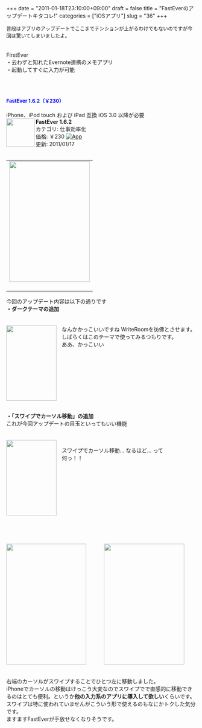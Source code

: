 +++
date = "2011-01-18T23:10:00+09:00"
draft = false
title = "FastEverのアップデートキタコレ!"
categories = ["iOSアプリ"]
slug = "36"
+++

<div class="AppInfo"><span class="Apple-style-span" style="font-weight: normal;"><span class="Apple-style-span" style="font-size: small;">普段はアプリのアップデートでここまでテンションが上がるわけでもないのですが今回は驚いてしまいましたよ。</span></span></div><br />
<br />
FirstEver<br />
・云わずと知れたEvernote連携のメモアプリ<br />
・起動してすぐに入力が可能<br />
<br />
<br />
<h2><span style="color: blue;"><span class="Apple-style-span" style="font-size: small;">FastEver 1.6.2（￥230）</span></span></h2><div style="margin-bottom: 0px; margin-left: 0px; margin-right: 0px; margin-top: 0px;">iPhone、iPod touch および iPad 互換 iOS 3.0 以降が必要</div><div style="margin-bottom: 0px; margin-left: 0px; margin-right: 0px; margin-top: 0px;"><img align="left" class="alignleft" src="http://a1.phobos.apple.com/us/r1000/009/Purple/ea/a3/e2/mzi.pfqrgzxm.75x75-65.jpg" style="cursor: move;" width="75" /><strong>FastEver 1.6.2</strong><br />
カテゴリ: 仕事効率化<br />
価格: ￥230&nbsp;<a href="http://itunes.apple.com/jp/app/fastever/id364580273?mt=8" rel="nofollow" target="_blank"><img alt="App" src="http://ax.phobos.apple.com.edgesuite.net/images/web/linkmaker/badge_appstore-sm.gif" style="cursor: move;" /></a><br />
更新: 2011/01/17<br />
<a name="more"></a></div><div style="margin-bottom: 0px; margin-left: 0px; margin-right: 0px; margin-top: 0px;"><br />
</div><table align="center" cellpadding="0" cellspacing="0" class="tr-caption-container" style="margin-left: auto; margin-right: auto; text-align: left;"><tbody>
<tr><td style="text-align: center;"><img border="0" height="320" src="http://farm6.static.flickr.com/5085/5366471375_126d5a90be_o.png" alt="" style="margin-left: auto; margin-right: auto;" width="213" /><br />
<br />
</td></tr>
</tbody></table>今回のアップデート内容は以下の通りです<br />
<b>・ダークテーマの追加</b><br />
<br />
<br />
<a href="http://farm6.static.flickr.com/5006/5366505473_864ca9be3e_o.png" imageanchor="1" style="clear: left; float: left; margin-bottom: 1em; margin-right: 1em;"><img border="0" height="200" src="http://farm6.static.flickr.com/5006/5366505473_864ca9be3e_o.png" width="133" /></a>なんかかっこいいですね WriteRoomを彷佛とさせます。<br />
しばらくはこのテーマで使ってみるつもりです。<br />
ああ、かっこいい<br />
<br />
<br />
<br />
<br />
<br />
<br />
<span class="Apple-style-span" style="color: cyan;"><br />
</span><br />
<span class="Apple-style-span" style="color: cyan;"><br />
</span><br />
<b>・「スワイプでカーソル移動」の追加</b><br />
<div class="separator" style="clear: both; text-align: center;"></div>これが今回アップデートの目玉といってもいい機能<br />
<br />
<br />
<a href="http://farm6.static.flickr.com/5169/5366505627_d7646db4d1_o.png" imageanchor="1" style="clear: left; float: left; margin-bottom: 1em; margin-right: 1em;"><img border="0" height="200" src="http://farm6.static.flickr.com/5169/5366505627_d7646db4d1_o.png" width="133" /></a><br />
スワイプでカーソル移動... なるほど... って<br />
何っ！！<br />
<br />
<br />
<br />
<br />
<br />
<br />
<br />
<br />
<br />
<br />
<br />
<br />
<div class="separator" style="clear: both; text-align: center;"><a href="http://farm6.static.flickr.com/5246/5366563561_6942910ca1_o.png" imageanchor="1" style="clear: left; float: left; margin-bottom: 1em; margin-right: 1em;"></a></div><div class="separator" style="clear: both; text-align: center;"><a href="http://farm6.static.flickr.com/5208/5366551549_8beccd06e6_o.png" imageanchor="1" style="clear: left; float: left; margin-bottom: 1em; margin-right: 1em;"><img border="0" height="320" src="http://farm6.static.flickr.com/5208/5366551549_8beccd06e6_o.png" width="212" /></a><a href="http://farm6.static.flickr.com/5246/5366563561_6942910ca1_o.png" imageanchor="1" style="margin-left: 1em; margin-right: 1em;"><img border="0" height="320" src="http://farm6.static.flickr.com/5246/5366563561_6942910ca1_o.png" width="213" /></a></div><br />
<br />
右端のカーソルがスワイプすることでひとつ左に移動しました。<br />
iPhoneでカーソルの移動はけっこう大変なのでスワイプでで直感的に移動できるのはとても便利。というか<b>他の入力系のアプリに導入して欲しい</b>くらいです。スワイプは特に使われていませんがこういう形で使えるのもなにかトクした気分です。<br />
ますますFastEverが手放せなくなりそうです。
